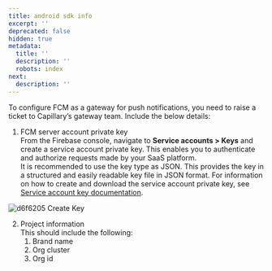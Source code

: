 ```yaml
---
title: android sdk info
excerpt: ''
deprecated: false
hidden: true
metadata:
  title: ''
  description: ''
  robots: index
next:
  description: ''
---
```

To configure FCM as a gateway for push notifications, you need to raise a ticket to Capillary’s gateway team. Include the below details:

1. FCM server account private key\
   From the Firebase console, navigate to **Service accounts > Keys** and create a service account private key. This enables you to authenticate and authorize requests made by your SaaS platform.\
   It is recommended to use the key type as JSON.  This provides the key in a structured and easily readable key file in JSON format. For information on how to create and download the service account private key, see [Service account key documentation](https://cloud.google.com/iam/docs/keys-create-delete).

![d6f6205 Create Key](https://files.readme.io/d6f6205-Create_Key.png)

2. Project information\
   This should include the following:
   1. Brand name
   2. Org cluster
   3. Org id
